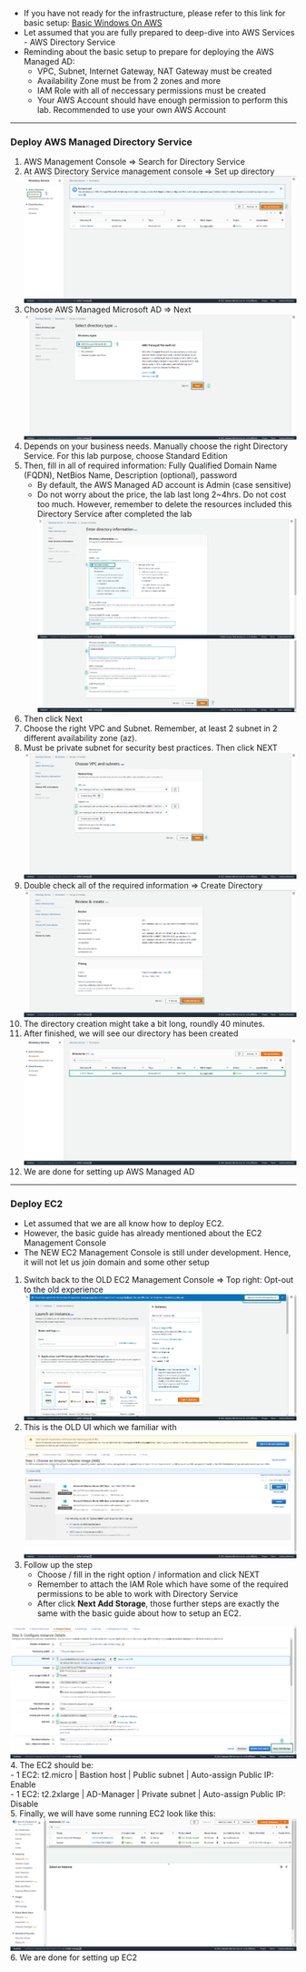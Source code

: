 - If you have not ready for the infrastructure, please refer to this link for basic setup: [Basic Windows On AWS](https://github.com/minhhung1706/Windows-On-AWS-Series/tree/main/Windows-On-AWS-Basic)
- Let assumed that you are fully prepared to deep-dive into AWS Services - AWS Directory Service
- Reminding about the basic setup to prepare for deploying the AWS Managed AD:
  - VPC, Subnet, Internet Gateway, NAT Gateway must be created
  - Availability Zone must be from 2 zones and more
  - IAM Role with all of neccessary permissions must be created
  - Your AWS Account should have enough permission to perform this lab. Recommended to use your own AWS Account
---
### Deploy AWS Managed Directory Service
1. AWS Management Console => Search for Directory Service
2. At AWS Directory Service management console => Set up directory
  ![setup directory](images/setup-ad-1.jpg)
3. Choose AWS Managed Microsoft AD => Next
   ![setup directory](images/setup-ad-2.jpg)
4. Depends on your business needs. Manually choose the right Directory Service. For this lab purpose, choose Standard Edition
5. Then, fill in all of required information: Fully Qualified Domain Name (FQDN), NetBios Name, Description (optional), password
   - By default, the AWS Managed AD account is Admin (case sensitive)
   - Do not worry about the price, the lab last long 2~4hrs. Do not cost too much. However, remember to delete the resources included this Directory Service after completed the lab
  ![setup directory](images/setup-ad-3.jpg)
  ![setup directory](images/setup-ad-3-a.jpg)
6. Then click Next
7. Choose the right VPC and Subnet. Remember, at least 2 subnet in 2 different availability zone (az).
8. Must be private subnet for security best practices. Then click NEXT
  ![setup directory](images/setup-ad-4.jpg)
9. Double check all of the required information => Create Directory
  ![setup directory](images/setup-ad-5.jpg)
10. The directory creation might take a bit long, roundly 40 minutes. 
11. After finished, we will see our directory has been created
  ![setup directory](images/setup-ad-6.jpg)
12. We are done for setting up AWS Managed AD 
---
### Deploy EC2
- Let assumed that we are all know how to deploy EC2. 
- However, the basic guide has already mentioned about the EC2 Management Console
- The NEW EC2 Management Console is still under development. Hence, it will not let us join domain and some other setup
1. Switch back to the OLD EC2 Management Console => Top right: Opt-out to the old experience
  ![setup ec2](images/ec2-setup-1.jpg)
2. This is the OLD UI which we familiar with
  ![setup ec2](images/ec2-setup-2.jpg)
3. Follow up the step 
   - Choose / fill in the right option / information and click NEXT
   - Remember to attach the IAM Role which have some of the required permissions to be able to work with Directory Service
   - After click **Next Add Storage**, those further steps are exactly the same with the basic guide about how to setup an EC2.  

  ![setup ec2](images/ec2-setup-3.jpg)
4. The EC2 should be:  
    - 1 EC2: t2.micro | Bastion host | Public subnet | Auto-assign Public IP: Enable  
    - 1 EC2: t2.2xlarge | AD-Manager | Private subnet | Auto-assign Public IP: Disable  
5. Finally, we will have some running EC2 look like this:
  ![setup ec2](images/ec2-setup-4.jpg)  
6. We are done for setting up EC2



